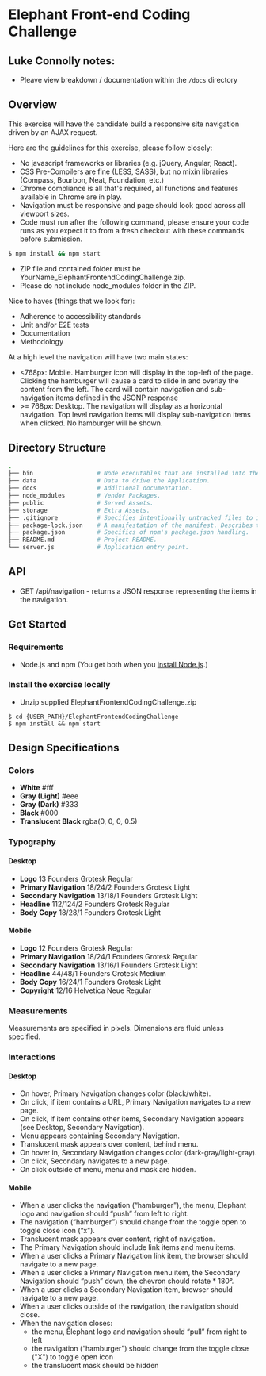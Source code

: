 # Elephant Front-end Coding Challenge

## Luke Connolly notes:
- Pleave view breakdown / documentation within the `/docs` directory

## Overview

This exercise will have the candidate build a responsive site navigation driven by an AJAX request.

Here are the guidelines for this exercise, please follow closely:

* No javascript frameworks or libraries (e.g. jQuery, Angular, React).
* CSS Pre-Compilers are fine (LESS, SASS), but no mixin libraries (Compass, Bourbon, Neat, Foundation, etc.)
* Chrome compliance is all that's required, all functions and features available in Chrome are in play.
* Navigation must be responsive and page should look good across all viewport sizes.
* Code must run after the following command, please ensure your code runs as you expect it to from a fresh checkout with these commands before submission.
```bash
$ npm install && npm start
```
* ZIP file and contained folder must be YourName_ElephantFrontendCodingChallenge.zip.
* Please do not include node_modules folder in the ZIP.

Nice to haves (things that we look for):

* Adherence to accessibility standards
* Unit and/or E2E tests
* Documentation
* Methodology

At a high level the navigation will have two main states:

* <768px: Mobile. Hamburger icon will display in the top-left of the page. Clicking the hamburger will cause a card to slide in and overlay the content from the left. The card will contain navigation and sub-navigation items defined in the JSONP response
* \>= 768px: Desktop. The navigation will display as a horizontal navigation. Top level navigation items will display sub-navigation items when clicked. No hamburger will be shown.

## Directory Structure
```bash
.
├── bin                  # Node executables that are installed into the PATH environment variable.
├── data                 # Data to drive the Application.
├── docs                 # Additional documentation.
├── node_modules         # Vendor Packages.
├── public               # Served Assets.
├── storage              # Extra Assets.
├── .gitignore           # Specifies intentionally untracked files to ignore.
├── package-lock.json    # A manifestation of the manifest. Describes the exact tree of vendor packages that were generated, such that subsequent installs are able to generate identical trees, regardless of intermediate dependency updates.
├── package.json         # Specifics of npm's package.json handling.
├── README.md            # Project README.
└── server.js            # Application entry point.
```

## API

* GET /api/navigation - returns a JSON response representing the items in the navigation.

## Get Started

### Requirements
* Node.js and npm (You get both when you [install Node.js](https://docs.npmjs.com/getting-started/installing-node).)

### Install the exercise locally

* Unzip supplied ElephantFrontendCodingChallenge.zip

```
$ cd {USER_PATH}/ElephantFrontendCodingChallenge
$ npm install && npm start
```

## Design Specifications

### Colors

* **White** #fff
* **Gray (Light)** #eee
* **Gray (Dark)** #333
* **Black** #000
* **Translucent Black** rgba(0, 0, 0, 0.5)

### Typography

#### Desktop

* **Logo** 13 Founders Grotesk Regular
* **Primary Navigation** 18/24/2 Founders Grotesk Light
* **Secondary Navigation** 13/18/1 Founders Grotesk Light
* **Headline** 112/124/2 Founders Grotesk Regular
* **Body Copy** 18/28/1 Founders Grotesk Light

#### Mobile

* **Logo** 12 Founders Grotesk Regular
* **Primary Navigation** 18/24/1 Founders Grotesk Regular
* **Secondary Navigation** 13/16/1 Founders Grotesk Light
* **Headline** 44/48/1 Founders Grotesk Medium
* **Body Copy** 16/24/1 Founders Grotesk Light
* **Copyright** 12/16 Helvetica Neue Regular

### Measurements

Measurements are specified in pixels. Dimensions are fluid unless specified.

### Interactions

#### Desktop

* On hover, Primary Navigation changes color (black/white).
* On click, if item contains a URL, Primary Navigation navigates to a new page.
* On click, if item contains other items, Secondary Navigation appears (see Desktop, Secondary Navigation).
* Menu appears containing Secondary Navigation.
* Translucent mask appears over content, behind menu.
* On hover in, Secondary Navigation changes color (dark-gray/light-gray).
* On click, Secondary navigates to a new page.
* On click outside of menu, menu and mask are hidden.

#### Mobile

* When a user clicks the navigation (“hamburger”), the menu,  Elephant logo and navigation should “push” from left to right.
* The navigation (“hamburger”) should change from the toggle open to toggle close icon (“x”).
* Translucent mask appears over content, right of navigation.
* The Primary Navigation should include link items and menu items.
* When a user clicks a Primary Navigation link item, the browser should navigate to a new page.
* When a user clicks a Primary Navigation menu item, the Secondary Navigation should “push” down, the chevron should rotate * 180°.
* When a user clicks a Secondary Navigation item, browser should navigate to a new page.
* When a user clicks outside of the navigation, the navigation should close.
* When the navigation closes:
    * the menu, Elephant logo and navigation should “pull” from right to left
    * the navigation (“hamburger”) should change from the toggle close ("X") to toggle open icon
    * the translucent mask should be hidden

